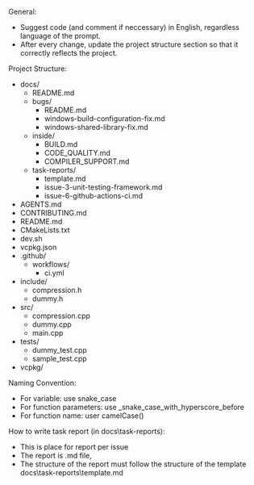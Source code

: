 General:
- Suggest code (and comment if neccessary) in English, regardless language of the prompt.
- After every change, update the project structure section so that it correctly reflects the project.

Project Structure:
- docs/
    - README.md
    - bugs/
        - README.md
        - windows-build-configuration-fix.md
        - windows-shared-library-fix.md
    - inside/
        - BUILD.md
        - CODE_QUALITY.md
        - COMPILER_SUPPORT.md
    - task-reports/
        - template.md
        - issue-3-unit-testing-framework.md
        - issue-6-github-actions-ci.md
- AGENTS.md
- CONTRIBUTING.md
- README.md
- CMakeLists.txt
- dev.sh
- vcpkg.json
- .github/
    - workflows/
        - ci.yml
- include/
    - compression.h
    - dummy.h
- src/
    - compression.cpp
    - dummy.cpp
    - main.cpp
- tests/
    - dummy_test.cpp
    - sample_test.cpp
- vcpkg/

Naming Convention:
- For variable: use snake_case
- For function parameters: use _snake_case_with_hyperscore_before
- For function name: user camelCase()

How to write task report (in docs\task-reports): 
- This is place for report per issue
- The report is .md file, 
- The structure of the report must follow the structure of the template docs\task-reports\template.md
